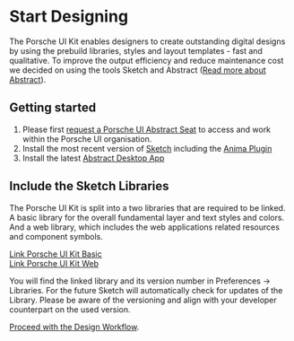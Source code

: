 # Start Designing

The Porsche UI Kit enables designers to create outstanding digital designs by using the prebuild libraries, styles and layout templates - fast and qualitative. To improve the output efficiency and reduce maintenance cost we decided on using the tools Sketch and Abstract ([Read more about Abstract](https://www.goabstract.com/how-it-works/)).

## Getting started
1. Please first [request a Porsche UI Abstract Seat](http://eepurl.com/gnOIXD) to access and work within the Porsche UI organisation. 
2. Install the most recent version of [Sketch](https://www.sketch.com/updates/) including the [Anima Plugin](https://www.animaapp.com/) 
3. Install the latest [Abstract Desktop App](https://app.goabstract.com/)

## Include the Sketch Libraries

The Porsche UI Kit is split into a two libraries that are required to be linked.  
A basic library for the overall fundamental layer and text styles and colors. And a web library, which includes the web applications related resources and component symbols.

[Link Porsche UI Kit Basic](sketch://add-library?url=https%3A%2F%2Fui.porsche.com%2Fporsche-ui-kit-basic.sketch.xml)  
[Link Porsche UI Kit Web](sketch://add-library?url=https%3A%2F%2Fui.porsche.com%2Fporsche-ui-kit-web.sketch.xml)

You will find the linked library and its version number in Preferences → Libraries. For the future Sketch will automatically check for updates of the Library. Please be aware of the versioning and align with your developer counterpart on the used version.

[Proceed with the Design Workflow](#/getting-started/design-workflow).

